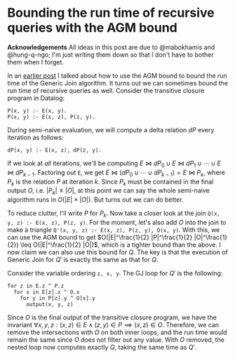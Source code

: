 # Bounding the run time of recursive queries with the AGM bound

**Acknowledgements** All ideas in this post are due to @mabokhamis and @hung-q-ngo; 
I'm just writing them down so that I don't have to bother them when I forget.

In an [earlier post](wcoj.md) I talked about how to use the AGM bound 
  to bound the run time of the Generic Join algorithm.
It turns out we can sometimes bound the run time of recursive queries as well.
Consider the transitive closure program in Datalog: 

```
P(x, y) :- E(x, y).
P(x, y) :- E(x, z), P(z, y). 
```

During semi-naive evaluation, we will compute a delta relation $dP$ every iteration as follows:

```
dP(x, y) :- E(x, z), dP(z, y).
```

If we look at *all* iterations, we'll be computing 
$E \bowtie dP_0 \cup E \bowtie dP_1 \cup \cdots \cup E \bowtie dP_{k-1}$.
Factoring out `E`, we get $E \bowtie (dP_0 \cup \cdots \cup dP_{k-1}) = E \bowtie P_k$, 
 where $P_k$ is the relation $P$ at iteration $k$. 
Since $P_k$ must be contained in the final output $O$, i.e. $|P_k| \leq |O|$,
 at this point we can say the whole semi-naive algorithm runs in $O(|E|\times|O|)$.
But turns out we can do better. 

To reduce clutter, I'll write $P$ for $P_k$. 
Now take a closer look at the join `Q(x, y, z) :- E(x, z), P(z, y)`.
For the moment, let's also add $O$ into the join to make a triangle `Q'(x, y, z) :- E(x, z), P(z, y), O(x, y)`.
With this, we can use the AGM bound to get $O(|E|^\frac{1}{2} |P|^\frac{1}{2} |O|^\frac{1}{2}) \leq O(|E|^\frac{1}{2} |O|)$, 
 which is a tighter bound than the above.
I now claim we can also use this bound for $Q$. 
The key is that the execution of Generic Join for $Q'$ is exactly the same as that for $Q$. 

Consider the variable ordering `z, x, y`. The GJ loop for $Q'$ is the following:

```
for z in E.z ^ P.z
  for x in E[z].x ^ O.x
    for y in P[z].y ^ O[x].y
      output(x, y, z)
```

Since $O$ is the final output of the transitive closure program, 
 we have the invariant $\forall x, y, z : (x, z) \in E \wedge (z, y) \in P \implies (x, z) \in O$.
Therefore, we can remove the intersections with $O$ on both inner loops, 
 and the run time would remain the same since $O$ does not filter out any value.
With $O$ removed, the nested loop now computes exactly $Q$, 
 taking the same time as $Q'$. 